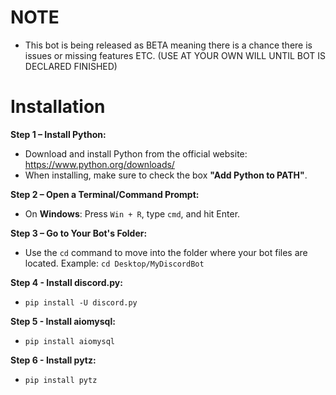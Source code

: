 # NOTE
- This bot is being released as BETA meaning there is a chance there is issues or missing features ETC. (USE AT YOUR OWN WILL UNTIL BOT IS DECLARED FINISHED)

# Installation

**Step 1 – Install Python:**
- Download and install Python from the official website: https://www.python.org/downloads/
- When installing, make sure to check the box **"Add Python to PATH"**.

**Step 2 – Open a Terminal/Command Prompt:**
- On **Windows**: Press `Win + R`, type `cmd`, and hit Enter.

**Step 3 – Go to Your Bot's Folder:**
- Use the `cd` command to move into the folder where your bot files are located. Example: `cd Desktop/MyDiscordBot`

**Step 4 - Install discord.py:**
- `pip install -U discord.py`

**Step 5 - Install aiomysql:**
- `pip install aiomysql`

**Step 6 - Install pytz:**
- `pip install pytz`
